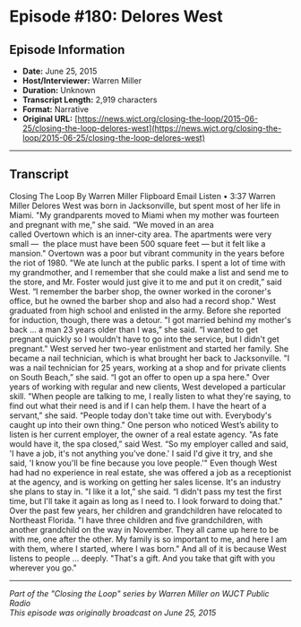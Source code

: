 # Episode #180: Delores West



## Episode Information

- **Date:** June 25, 2015
- **Host/Interviewer:** Warren Miller
- **Duration:** Unknown
- **Transcript Length:** 2,919 characters
- **Format:** Narrative
- **Original URL:** [https://news.wjct.org/closing-the-loop/2015-06-25/closing-the-loop-delores-west](https://news.wjct.org/closing-the-loop/2015-06-25/closing-the-loop-delores-west)

---

## Transcript

Closing The Loop
By
Warren Miller
Flipboard
Email
Listen
•
3:37
Warren Miller
Delores West was born in Jacksonville, but spent most of her life in Miami.
"My grandparents moved to Miami when my mother was fourteen and pregnant with me,” she said. “We moved in an area called Overtown which is an inner-city area. The apartments were very small —  the place must have been 500 square feet — but it felt like a mansion."
Overtown was a poor but vibrant community in the years before the riot of 1980.
"We ate lunch at the public parks. I spent a lot of time with my grandmother, and I remember that she could make a list and send me to the store, and Mr. Foster would just give it to me and put it on credit,” said West. “I remember the barber shop, the owner worked in the coroner's office, but he owned the barber shop and also had a record shop."
West graduated from high school and enlisted in the army. Before she reported for induction, though, there was a detour.
"I got married behind my mother's back ... a man 23 years older than I was,” she said. “I wanted to get pregnant quickly so I wouldn't have to go into the service, but I didn't get pregnant."
West served her two-year enlistment and started her family. She became a nail technician, which is what brought her back to Jacksonville.
"I was a nail technician for 25 years, working at a shop and for private clients on South Beach,” she said. “I got an offer to open up a spa here."
Over years of working with regular and new clients, West developed a particular skill.
"When people are talking to me, I really listen to what they're saying, to find out what their need is and if I can help them. I have the heart of a servant,” she said. “People today don't take time out with. Everybody's caught up into their own thing."
One person who noticed West’s ability to listen is her current employer, the owner of a real estate agency.
"As fate would have it, the spa closed,” said West. “So my employer called and said, 'I have a job, it's not anything you've done.' I said I'd give it try, and she said, 'I know you'll be fine because you love people.'"
Even though West had had no experience in real estate, she was offered a job as a receptionist at the agency, and is working on getting her sales license. It's an industry she plans to stay in.
"I like it a lot,” she said. “I didn't pass my test the first time, but I'll take it again as long as I need to. I look forward to doing that."
Over the past few years, her children and grandchildren have relocated to Northeast Florida.
"I have three children and five grandchildren, with another grandchild on the way in November. They all came up here to be with me, one after the other. My family is so important to me, and here I am with them, where I started, where I was born."
And all of it is because West listens to people ... deeply.
"That's a gift. And you take that gift with you wherever you go."

---

*Part of the "Closing the Loop" series by Warren Miller on WJCT Public Radio*  
*This episode was originally broadcast on June 25, 2015*
